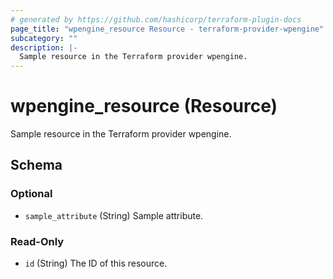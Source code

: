 ```yaml
---
# generated by https://github.com/hashicorp/terraform-plugin-docs
page_title: "wpengine_resource Resource - terraform-provider-wpengine"
subcategory: ""
description: |-
  Sample resource in the Terraform provider wpengine.
---
```


# wpengine_resource (Resource)

Sample resource in the Terraform provider wpengine.



<!-- schema generated by tfplugindocs -->
## Schema

### Optional

- `sample_attribute` (String) Sample attribute.

### Read-Only

- `id` (String) The ID of this resource.


